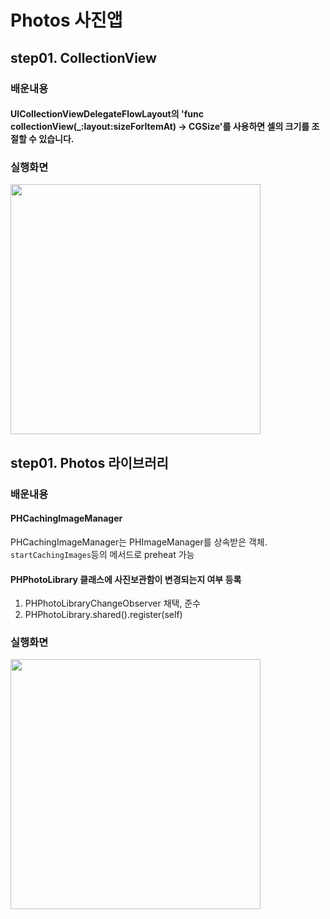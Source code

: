 # Photos 사진앱

## step01. CollectionView

### 배운내용

#### UICollectionViewDelegateFlowLayout의 'func collectionView(_:layout:sizeForItemAt) -> CGSize'를 사용하면 셀의 크기를 조절할 수 있습니다.

### 실행화면

<img width="400" src="https://user-images.githubusercontent.com/38850628/59339120-8e83c580-8d3e-11e9-8fa5-bf95c83a83a3.gif">

## step01. Photos 라이브러리

### 배운내용

#### PHCachingImageManager

PHCachingImageManager는 PHImageManager를 상속받은 객체.
`startCachingImages`등의 메서드로 preheat 가능

#### PHPhotoLibrary 클래스에 사진보관함이 변경되는지 여부 등록

1. PHPhotoLibraryChangeObserver 채택, 준수
2. PHPhotoLibrary.shared().register(self)

### 실행화면

<img width="400" src="https://user-images.githubusercontent.com/38850628/59559640-03f3dc80-9044-11e9-810c-3b3f1d2cda60.gif">